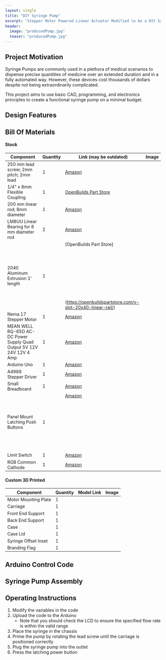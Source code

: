 ```yaml
---
layout: single
title: "DIY Syringe Pump"
excerpt: "Stepper Motor Powered Linear Actuator Modified to be a DIY Syringe Pump"
header:
  image: "producedPump.jpg"
  teaser: "producedPump.jpg"
---
```


## Project Motivation

Syringe Pumps are commonly used in a plethora of medical scenarios to dispense precise quantities of medicine over 
an extended duration and in a fully automated way. However, these devices cost thousands of dollars despite not 
being extraordinarily complicated.

This project aims to use basic CAD, programming, and electronics principles to create a functional syringe pump on a 
minimal budget.

## Design Features


## Bill Of Materials

#### Stock

| Component                                                            | Quantity | Link (may be outdated)                                                                                                                                               | Image |
|----------------------------------------------------------------------|----------|----------------------------------------------------------------------------------------------------------------------------------------------------------------------|-------|
| 250 mm lead screw; 2mm pitch; 2mm lead                               | 1        | [Amazon](https://www.amazon.com/dp/B07R1H5ZMV/ref=cm_sw_em_r_mt_dp_0YZ13D4HQBGW2Z86PBV1?_encoding=UTF8&psc=1)                                                        |       | <img src="/assets/img/syringe/bom/leadScrew.png" alt="Lead Screw">
| 1/4" x 8mm Flexible Coupling                                         | 1        | [OpenBuilds Part Store](https://openbuildspartstore.com/1-4-x-8mm-flexible-coupling/)                                                                                |       | <img src="/assets/img/syringe/bom/flexibleCoupler.png" alt="Flexible Coupler">
| 200 mm linear rod; 8mm diameter                                      | 1        | [Amazon](https://www.amazon.<br/><br/><br/><br/><br/><br/><br/><br/><br/><br/><br/>com/dp/B07MPGWJMS/ref=cm_sw_em_r_mt_dp_X5AQS0ES7JH8JG83AAZ3)                      |       | <img src="/assets/img/syringe/bom/linearRod.png" alt="Linear Rod">
| LM8UU Linear Bearing for 8 mm diameter rod                           | 2        | [Amazon](https://www.amazon.<br/><br/><br/><br/><br/><br/><br/><br/><br/><br/><br/>com/gp/product/B087WPGQ8T/ref=ppx_yo_dt_b_asin_image_o00_s00?ie=UTF8&psc=1)       |       | <img src="/assets/img/syringe/bom/lm8uuLinearBearing.png" alt="LM8UU Linear Bearing">
| 2040 Aluminum Extrusion 1' length                                    | 1        | [OpenBuilds Part Store]<br/><br/><br/><br/><br/><br/><br/><br/><br/><br/><br/>(https://openbuildspartstore.com/v-slot-20x40-linear-rail/)                            |       | <img src="/assets/img/syringe/bom/aluminumExtrusion.png" alt="2040 Aluminum Extrusion">
| Nema 17 Stepper Motor                                                | 1        | [Amazon](https://www.amazon.<br/><br/><br/><br/><br/><br/><br/><br/><br/><br/><br/>com/gp/product/B07LF898KN/ref=ppx_yo_dt_b_search_asin_title?ie=UTF8&th=1)         |       | <img src="/assets/img/syringe/bom/nema17StepperMotor.png" alt="Nema 17 Stepper Motor">
| MEAN WELL RQ-65D AC-DC Power Supply Quad Output 5V 12V 24V 12V 4 Amp | 1        | [Amazon](https://www.amazon.<br/><br/><br/><br/><br/><br/><br/><br/><br/><br/><br/>com/dp/B005T9HGLI/ref=cm_sw_em_r_mt_dp_A8CZ056TM52EJGZTGZGR?_encoding=UTF8&psc=1) |       | <img src="/assets/img/syringe/bom/powerSupply.png" alt="MEAN WELL Quad Output Power Supply">
| Arduino Uno                                                          | 1        | [Amazon](https://www.amazon.<br/><br/><br/><br/><br/><br/><br/><br/><br/><br/><br/>com/dp/B007R9TUJE/ref=cm_sw_em_r_mt_dp_TY8JGK0CJD1JEJM4BNNJ)                      |       | <img src="/assets/img/syringe/bom/arduinoUno.png" alt="Arduino Uno Rev 3">
| A4988 Stepper Driver                                                 | 1        | [Amazon](https://www.amazon.<br/><br/><br/><br/><br/><br/><br/><br/><br/><br/><br/>com/dp/B01FFGAKK8/ref=cm_sw_em_r_mt_dp_V0YKTYKDWMR8WHTKA53T?_encoding=UTF8&psc=1) |       | <img src="/assets/img/syringe/bom/stepperDriver.png" alt="Stepper Driver">
| Small Breadboard                                                     | 1        | [Amazon](https://www.amazon.<br/><br/><br/><br/><br/><br/><br/><br/><br/><br/><br/>com/dp/B082VYXDF1/ref=cm_sw_em_r_mt_dp_N6Q28CAGPAYCKCSJKDDC?_encoding=UTF8&psc=1) |       | <img src="/assets/img/syringe/bom/smallBreadboard.png" alt="Small Breadboard">
| Panel Mount Latching Push Buttons                                    | 1        | [Amazon](https://amzn.to/3VxQ29h)<br/><br/><br/><br/><br/><br/><br/><br/><br/><br/><br/>                                                                             |       | <img src="/assets/img/syringe/bom/latchingButton.png" alt="Latching Button">
| Limit Switch                                                         | 1        | [Amazon](https://www.amazon.<br/><br/><br/><br/><br/><br/><br/><br/><br/><br/><br/>com/gp/product/B073TYWX86/ref=ppx_yo_dt_b_asin_image_o01_s00?ie=UTF8&psc=1)       |       | <img src="/assets/img/syringe/bom/limitSwitch.png" alt="Limit Switch">
| RGB Common Cathode                                                   | 1        | [Amazon](https://www.amazon.<br/><br/><br/><br/><br/><br/><br/><br/><br/><br/><br/>com/dp/B0194Y6MW2/ref=cm_sw_em_r_mt_dp_FW3CFQT7ZGFQ2R04N6G3?_encoding=UTF8&psc=1) |       | <img src="/assets/img/syringe/bom/rgbLed.png" alt="RGB Common Cathode LED">

#### Custom 3D Printed

| Component            | Quantity | Model Link | Image |
|----------------------|----------|------------|-------|
| Motor Mounting Plate | 1        |            |       |
| Carriage             | 1        |            |       |
| Front End Support    | 1        |            |       |
| Back End Support     | 1        |            |       |
| Case                 | 1        |            |       |
| Case Lid             | 1        |            |       |
| Syringe Offset Inset | 1        |            |       |
| Branding Flag        | 1        |            |       |

## Arduino Control Code

<script src="https://gist.github.com/alexanderwin37/3bb129f6786a10142793fe48e84a1a1d.js"></script>

## Syringe Pump Assembly

## Operating Instructions

1. Modify the variables in the code
2. Upload the code to the Arduino
   - Note that you should check the LCD to ensure the specified flow rate is within the valid range 
3. Place the syringe in the chassis
4. Prime the pump by rotating the lead screw until the carriage is positioned correctly
5. Plug the syringe pump into the outlet
6. Press the latching power button